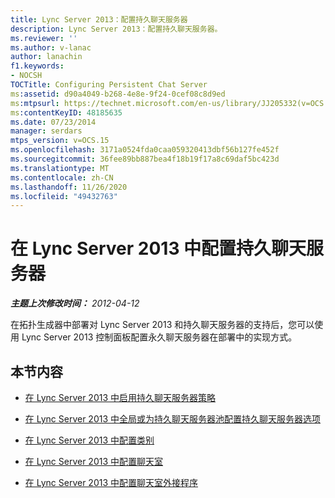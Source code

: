 ```yaml
---
title: Lync Server 2013：配置持久聊天服务器
description: Lync Server 2013：配置持久聊天服务器。
ms.reviewer: ''
ms.author: v-lanac
author: lanachin
f1.keywords:
- NOCSH
TOCTitle: Configuring Persistent Chat Server
ms:assetid: d90a4049-b268-4e8e-9f24-0cef08c8d9ed
ms:mtpsurl: https://technet.microsoft.com/en-us/library/JJ205332(v=OCS.15)
ms:contentKeyID: 48185635
ms.date: 07/23/2014
manager: serdars
mtps_version: v=OCS.15
ms.openlocfilehash: 3171a0524fda0caa059320413dbf56b127fe452f
ms.sourcegitcommit: 36fee89bb887bea4f18b19f17a8c69daf5bc423d
ms.translationtype: MT
ms.contentlocale: zh-CN
ms.lasthandoff: 11/26/2020
ms.locfileid: "49432763"
---
```

# <a name="configuring-persistent-chat-server-in-lync-server-2013"></a>在 Lync Server 2013 中配置持久聊天服务器

<div data-xmlns="http://www.w3.org/1999/xhtml">

<div class="topic" data-xmlns="http://www.w3.org/1999/xhtml" data-msxsl="urn:schemas-microsoft-com:xslt" data-cs="https://msdn.microsoft.com/">

<div data-asp="https://msdn2.microsoft.com/asp">



</div>

<div id="mainSection">

<div id="mainBody">

<span> </span>

_**主题上次修改时间：** 2012-04-12_

在拓扑生成器中部署对 Lync Server 2013 和持久聊天服务器的支持后，您可以使用 Lync Server 2013 控制面板配置永久聊天服务器在部署中的实现方式。

<div>

## <a name="in-this-section"></a>本节内容

  - [在 Lync Server 2013 中启用持久聊天服务器策略](lync-server-2013-enable-persistent-chat-server-policy.md)

  - [在 Lync Server 2013 中全局或为持久聊天服务器池配置持久聊天服务器选项](lync-server-2013-configure-persistent-chat-server-options-globally-or-for-persistent-chat-server-pool.md)

  - [在 Lync Server 2013 中配置类别](lync-server-2013-configure-categories.md)

  - [在 Lync Server 2013 中配置聊天室](lync-server-2013-configure-rooms.md)

  - [在 Lync Server 2013 中配置聊天室外接程序](lync-server-2013-configure-add-ins-for-rooms.md)

</div>

</div>

<span> </span>

</div>

</div>

</div>

